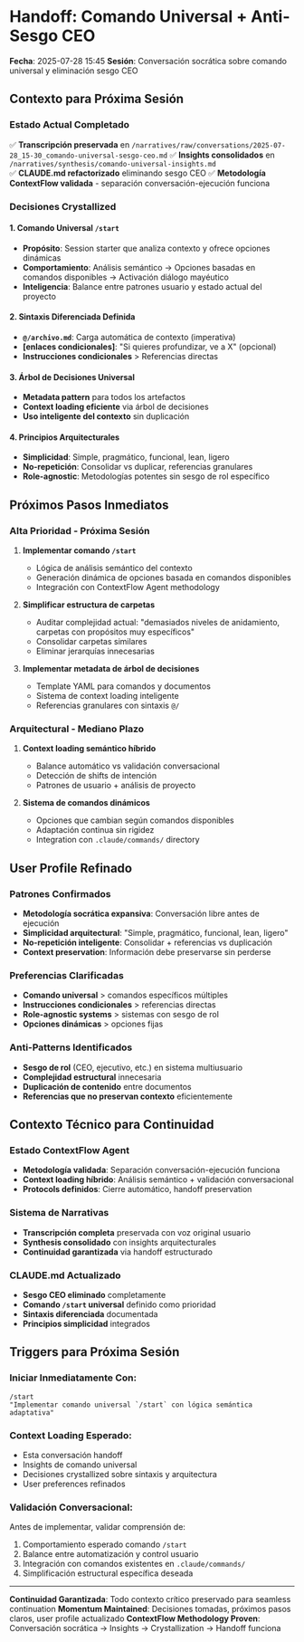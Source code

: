 # Handoff: Comando Universal + Anti-Sesgo CEO
**Fecha**: 2025-07-28 15:45
**Sesión**: Conversación socrática sobre comando universal y eliminación sesgo CEO

## Contexto para Próxima Sesión

### Estado Actual Completado
✅ **Transcripción preservada** en `/narratives/raw/conversations/2025-07-28_15-30_comando-universal-sesgo-ceo.md`
✅ **Insights consolidados** en `/narratives/synthesis/comando-universal-insights.md`  
✅ **CLAUDE.md refactorizado** eliminando sesgo CEO
✅ **Metodología ContextFlow validada** - separación conversación-ejecución funciona

### Decisiones Crystallized

#### 1. Comando Universal `/start`
- **Propósito**: Session starter que analiza contexto y ofrece opciones dinámicas
- **Comportamiento**: Análisis semántico → Opciones basadas en comandos disponibles → Activación diálogo mayéutico
- **Inteligencia**: Balance entre patrones usuario y estado actual del proyecto

#### 2. Sintaxis Diferenciada Definida
- **`@/archivo.md`**: Carga automática de contexto (imperativa)
- **[enlaces condicionales]**: "Si quieres profundizar, ve a X" (opcional)
- **Instrucciones condicionales** > Referencias directas

#### 3. Árbol de Decisiones Universal
- **Metadata pattern** para todos los artefactos
- **Context loading eficiente** via árbol de decisiones
- **Uso inteligente del contexto** sin duplicación

#### 4. Principios Arquitecturales
- **Simplicidad**: Simple, pragmático, funcional, lean, ligero
- **No-repetición**: Consolidar vs duplicar, referencias granulares
- **Role-agnostic**: Metodologías potentes sin sesgo de rol específico

## Próximos Pasos Inmediatos

### Alta Prioridad - Próxima Sesión
1. **Implementar comando `/start`**
   - Lógica de análisis semántico del contexto
   - Generación dinámica de opciones basada en comandos disponibles
   - Integración con ContextFlow Agent methodology

2. **Simplificar estructura de carpetas**
   - Auditar complejidad actual: "demasiados niveles de anidamiento, carpetas con propósitos muy específicos"
   - Consolidar carpetas similares
   - Eliminar jerarquías innecesarias

3. **Implementar metadata de árbol de decisiones**
   - Template YAML para comandos y documentos
   - Sistema de context loading inteligente
   - Referencias granulares con sintaxis `@/`

### Arquitectural - Mediano Plazo
1. **Context loading semántico híbrido**
   - Balance automático vs validación conversacional
   - Detección de shifts de intención
   - Patrones de usuario + análisis de proyecto

2. **Sistema de comandos dinámicos**
   - Opciones que cambian según comandos disponibles
   - Adaptación continua sin rigidez
   - Integration con `.claude/commands/` directory

## User Profile Refinado

### Patrones Confirmados
- **Metodología socrática expansiva**: Conversación libre antes de ejecución
- **Simplicidad arquitectural**: "Simple, pragmático, funcional, lean, ligero"
- **No-repetición inteligente**: Consolidar + referencias vs duplicación
- **Context preservation**: Información debe preservarse sin perderse

### Preferencias Clarificadas
- **Comando universal** > comandos específicos múltiples
- **Instrucciones condicionales** > referencias directas
- **Role-agnostic systems** > sistemas con sesgo de rol
- **Opciones dinámicas** > opciones fijas

### Anti-Patterns Identificados
- **Sesgo de rol** (CEO, ejecutivo, etc.) en sistema multiusuario
- **Complejidad estructural** innecesaria
- **Duplicación de contenido** entre documentos
- **Referencias que no preservan contexto** eficientemente

## Contexto Técnico para Continuidad

### Estado ContextFlow Agent
- **Metodología validada**: Separación conversación-ejecución funciona
- **Context loading híbrido**: Análisis semántico + validación conversacional
- **Protocols definidos**: Cierre automático, handoff preservation

### Sistema de Narrativas
- **Transcripción completa** preservada con voz original usuario
- **Synthesis consolidado** con insights arquitecturales
- **Continuidad garantizada** via handoff estructurado

### CLAUDE.md Actualizado
- **Sesgo CEO eliminado** completamente
- **Comando `/start` universal** definido como prioridad
- **Sintaxis diferenciada** documentada
- **Principios simplicidad** integrados

## Triggers para Próxima Sesión

### Iniciar Inmediatamente Con:
```
/start
"Implementar comando universal `/start` con lógica semántica adaptativa"
```

### Context Loading Esperado:
- Esta conversación handoff
- Insights de comando universal
- Decisiones crystallized sobre sintaxis y arquitectura
- User preferences refinados

### Validación Conversacional:
Antes de implementar, validar comprensión de:
1. Comportamiento esperado comando `/start`
2. Balance entre automatización y control usuario  
3. Integración con comandos existentes en `.claude/commands/`
4. Simplificación estructural específica deseada

---

**Continuidad Garantizada**: Todo contexto crítico preservado para seamless continuation
**Momentum Maintained**: Decisiones tomadas, próximos pasos claros, user profile actualizado
**ContextFlow Methodology Proven**: Conversación socrática → Insights → Crystallization → Handoff funciona